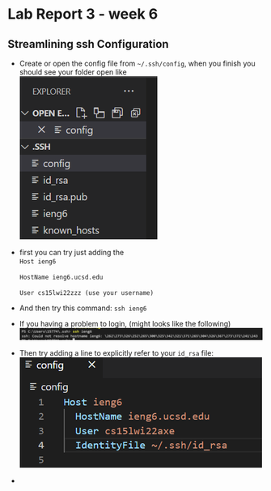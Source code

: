 # Lab Report 3 - week 6

## Streamlining ssh Configuration

* Create or open the config file from `~/.ssh/config`, when you finish you should see your folder open like
![image](3LR3.PNG)

* first you can try just adding the  
   `Host ieng6`
   
   `HostName ieng6.ucsd.edu`
   
   `User cs15lwi22zzz (use your username) `
* And then try this command:
  `ssh ieng6`
* If you having a problem to login, (might looks like the following)
![image](3LR1.PNG)
* Then try adding a line to explicitly refer to your `id_rsa` file:
![image](3LR7.PNG)

*
